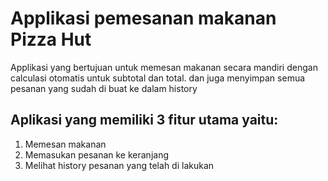 # Applikasi pemesanan makanan Pizza Hut
Applikasi yang bertujuan untuk memesan makanan secara mandiri dengan calculasi otomatis untuk subtotal dan total. dan juga menyimpan semua pesanan yang sudah di buat ke dalam history
## Aplikasi yang memiliki 3 fitur utama yaitu: 
1. Memesan makanan
2. Memasukan pesanan ke keranjang
3. Melihat history pesanan yang telah di lakukan